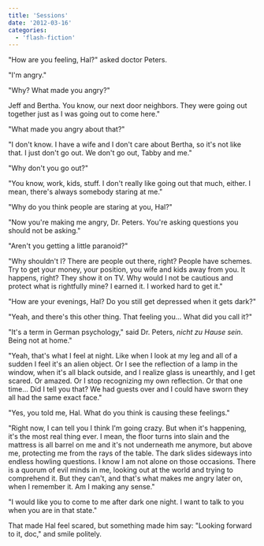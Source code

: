 ```yaml
---
title: 'Sessions'
date: '2012-03-16'
categories:
  - 'flash-fiction'
---
```


"How are you feeling, Hal?" asked doctor Peters.

"I'm angry."

<!-- truncate -->


"Why? What made you angry?"

Jeff and Bertha. You know, our next door neighbors. They were going out together
just as I was going out to come here."

"What made you angry about that?"

"I don't know. I have a wife and I don't care about Bertha, so it's not like
that. I just don't go out. We don't go out, Tabby and me."

"Why don't you go out?"

"You know, work, kids, stuff. I don't really like going out that much, either. I
mean, there's always somebody staring at me."

"Why do you think people are staring at you, Hal?"

"Now you're making me angry, Dr. Peters. You're asking questions you should not
be asking."

"Aren't you getting a little paranoid?"

"Why shouldn't I? There are people out there, right? People have schemes. Try to
get your money, your position, you wife and kids away from you. It happens,
right? They show it on TV. Why would I not be cautious and protect what is
rightfully mine? I earned it. I worked hard to get it."

"How are your evenings, Hal? Do you still get depressed when it gets dark?"

"Yeah, and there's this other thing. That feeling you... What did you call it?"

"It's a term in German psychology," said Dr. Peters, _nicht zu Hause sein_.
Being not at home."

"Yeah, that's what I feel at night. Like when I look at my leg and all of a
sudden I feel it's an alien object. Or I see the reflection of a lamp in the
window, when it's all black outside, and I realize glass is unearthly, and I get
scared. Or amazed. Or I stop recognizing my own reflection. Or that one time...
Did I tell you that? We had guests over and I could have sworn they all had the
same exact face."

"Yes, you told me, Hal. What do you think is causing these feelings."

"Right now, I can tell you I think I'm going crazy. But when it's happening,
it's the most real thing ever. I mean, the floor turns into slain and the
mattress is all barrel on me and it's not underneath me anymore, but above me,
protecting me from the rays of the table. The dark slides sideways into endless
howling questions. I know I am not alone on those occasions. There is a quorum
of evil minds in me, looking out at the world and trying to comprehend it. But
they can't, and that's what makes me angry later on, when I remember it. Am I
making any sense."

"I would like you to come to me after dark one night. I want to talk to you when
you are in that state."

That made Hal feel scared, but something made him say: "Looking forward to it,
doc," and smile politely.
